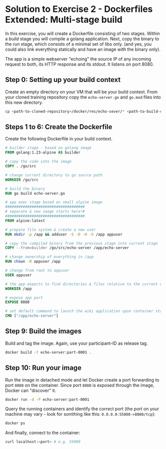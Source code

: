 # Solution to Exercise 2 - Dockerfiles Extended: Multi-stage build

In this exercise, you will create a Dockerfile consisting of two stages. Within a *build* stage you will compile a golang application. Next, copy the binary to the *run* stage, which consists of a minimal set of libs only. (and yes, you could also link everything statically and have an image with the binary only).

The app is a simple webserver "echoing" the source IP of any incoming request to both, its HTTP response and its stdout. It listens on port 8080.

## Step 0: Setting up your build context

Create an empty directory on your VM that will be your build context. From your cloned training repository copy the `echo-server.go` and `go.mod` files into this new directory.

```bash
cp <path-to-cloned-repository>/docker/res/echo-sever/* <path-to-build-context-directory>
```

## Steps 1 to 6: Create the Dockerfile

Create the following Dockerfile in your build context.

```Dockerfile
# builder stage - based on golang image
FROM golang:1.23-alpine AS builder

# copy the code into the image
COPY . /go/src

# change current directory to go source path
WORKDIR /go/src

# build the binary
RUN go build echo-server.go

# app exec stage based on small alpine image
####################################
# separate & new image starts here!#
####################################
FROM alpine:latest

# prepare file system & create a new user
RUN mkdir -p /app && adduser -S -D -H -h /app appuser

# copy the compiled binary from the previous stage into current stage
COPY --from=builder /go/src/echo-server /app/echo-server

# change ownership of everything in /app
RUN chown -R appuser /app

# change from root to appuser
USER appuser

# the app expects to find directories & files relative to the current directory
WORKDIR /app

# expose app port 
EXPOSE 8080

# set default command to launch the wiki application upon container start
CMD ["/app/echo-server"]
```

## Step 9: Build the images

Build and tag the image. Again, use your participant-ID as release tag.

```bash
docker build -t echo-server:part-0001 .
```

## Step 10: Run your image

Run the image in detached mode and let Docker create a port forwarding to port `8080` on the container. Since port `8080` is exposed through the image, Docker can "discover" it.

```bash
docker run -d -P echo-server:part-0001
```

Query the running containers and identify the correct port (the port on your machine may vary - look for somthing like this: `0.0.0.0:55000->8080/tcp`):
```bash
docker ps
```

And finally, connect to the container:
```bash
curl localhost:<port> # e.g. 55000
```
